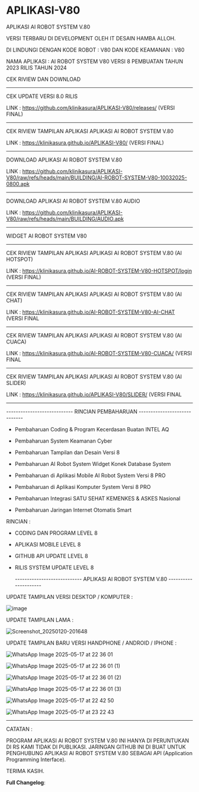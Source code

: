 # APLIKASI-V80
APLIKASI AI ROBOT SYSTEM V.80

VERSI TERBARU DI DEVELOPMENT OLEH IT DESAIN HAMBA ALLOH.

DI LINDUNGI DENGAN KODE ROBOT : V80 DAN KODE KEAMANAN : V80


NAMA APLIKASI : AI ROBOT SYSTEM V80 VERSI 8
PEMBUATAN TAHUN 2023 RILIS TAHUN 2024

CEK RIVIEW DAN DOWNLOAD

  -------------------------------------------------------------------------------
CEK UPDATE VERSI 8.0 RILIS

LINK : https://github.com/klinikasura/APLIKASI-V80/releases/ (VERSI FINAL)

  -------------------------------------------------------------------------------

CEK RIVIEW TAMPILAN APLIKASI APLIKASI AI ROBOT SYSTEM V.80

LINK : https://klinikasura.github.io/APLIKASI-V80/ (VERSI FINAL)

  -------------------------------------------------------------------------------

DOWNLOAD APLIKASI AI ROBOT SYSTEM V.80

LINK : https://github.com/klinikasura/APLIKASI-V80/raw/refs/heads/main/BUILDING/AI-ROBOT-SYSTEM-V80-10032025-0800.apk

  -------------------------------------------------------------------------------
  
DOWNLOAD APLIKASI AI ROBOT SYSTEM V.80 AUDIO

LINK : https://github.com/klinikasura/APLIKASI-V80/raw/refs/heads/main/BUILDING/AUDIO.apk

  -------------------------------------------------------------------------------

WIDGET AI ROBOT SYSTEM V80

  -------------------------------------------------------------------------------

CEK RIVIEW TAMPILAN APLIKASI APLIKASI AI ROBOT SYSTEM V.80 (AI HOTSPOT)

LINK : https://klinikasura.github.io/AI-ROBOT-SYSTEM-V80-HOTSPOT/login (VERSI FINAL)

  -----------------------------------------------------------------------------

CEK RIVIEW TAMPILAN APLIKASI APLIKASI AI ROBOT SYSTEM V.80 (AI CHAT)

LINK : https://klinikasura.github.io/AI-ROBOT-SYSTEM-V80-AI-CHAT (VERSI FINAL

  -----------------------------------------------------------------------------

CEK RIVIEW TAMPILAN APLIKASI APLIKASI AI ROBOT SYSTEM V.80 (AI CUACA)

LINK : https://klinikasura.github.io/AI-ROBOT-SYSTEM-V80-CUACA/ (VERSI FINAL

  -----------------------------------------------------------------------------

CEK RIVIEW TAMPILAN APLIKASI APLIKASI AI ROBOT SYSTEM V.80 (AI SLIDER)

LINK : https://klinikasura.github.io/APLIKASI-V80/SLIDER/ (VERSI FINAL

  -------------------------------------------------------------------------------


  ---------------------------- RINCIAN PEMBAHARUAN -----------------------------

- Pembaharuan Coding & Program Kecerdasan Buatan INTEL AQ 

- Pembaharuan System Keamanan Cyber 

- Pembaharuan Tampilan dan Desain Versi 8

- Pembaharuan AI Robot System Widget Konek Database System

- Pembaharuan di Aplikasi Mobile AI Robot System Versi 8 PRO

- Pembaharuan di Aplikasi Komputer System Versi 8 PRO

- Pembaharuan Integrasi SATU SEHAT KEMENKES & ASKES Nasional 

- Pembaharuan Jaringan Internet Otomatis Smart


RINCIAN :

- CODING DAN PROGRAM LEVEL 8

- APLIKASI MOBILE LEVEL 8

- GITHUB API UPDATE LEVEL 8

- RILIS SYSTEM UPDATE LEVEL 8


  ---------------------------- APLIKASI AI ROBOT SYSTEM V.80 ---------------------


 UPDATE TAMPILAN VERSI DESKTOP / KOMPUTER :

![image](https://github.com/user-attachments/assets/3adcb7eb-2a20-4845-bb61-2d10535625c2)


UPDATE TAMPILAN LAMA : 


![Screenshot_20250120-201648](https://github.com/user-attachments/assets/ded279ef-f868-4d9c-ae55-82e2eee2b9e2)


UPDATE TAMPILAN BARU VERSI HANDPHONE / ANDROID / IPHONE : 


![WhatsApp Image 2025-05-17 at 22 36 01](https://github.com/user-attachments/assets/c3cbf10a-3bf0-4f91-a3b4-8b2a6cbf31d3)

![WhatsApp Image 2025-05-17 at 22 36 01 (1)](https://github.com/user-attachments/assets/f4103db5-997c-4567-b42a-86000e083613)

![WhatsApp Image 2025-05-17 at 22 36 01 (2)](https://github.com/user-attachments/assets/fb5026b9-1737-48f4-8aea-da97e34924da)

![WhatsApp Image 2025-05-17 at 22 36 01 (3)](https://github.com/user-attachments/assets/bc5474f1-59cd-471c-8791-56e2acefad5d)

![WhatsApp Image 2025-05-17 at 22 42 50](https://github.com/user-attachments/assets/9f310441-a9d3-4bea-82f6-3a74b8badccb)

![WhatsApp Image 2025-05-17 at 23 22 43](https://github.com/user-attachments/assets/d722bd81-9f8d-4524-9b78-00a639515dca)


  -----------------------------------------------------------------------------------

CATATAN : 

 PROGRAM APLIKASI AI ROBOT SYSTEM V.80 INI HANYA DI PERUNTUKAN DI RS KAMI TIDAK DI PUBLIKASI.
 JARINGAN GITHUB INI DI BUAT UNTUK PENGHUBUNG APLIKASI AI ROBOT SYSTEM V.80 SEBAGAI API (Application Programming Interface).

 TERIMA KASIH.

**Full Changelog**:

